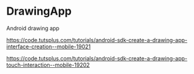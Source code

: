 # DrawingApp
Android drawing app

  https://code.tutsplus.com/tutorials/android-sdk-create-a-drawing-app-interface-creation--mobile-19021

  https://code.tutsplus.com/tutorials/android-sdk-create-a-drawing-app-touch-interaction--mobile-19202

